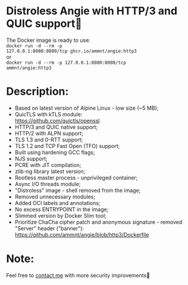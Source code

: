 # Distroless Angie with HTTP/3 and QUIC support🚀

The Docker image is ready to use:<br>
<code>docker run -d --rm -p 127.0.0.1:8080:8080/tcp ghcr.io/ammnt/angie:http3</code><br>
or<br>
<code>docker run -d --rm -p 127.0.0.1:8080:8080/tcp ammnt/angie:http3</code>

# Description:

- Based on latest version of Alpine Linux - low size (~5 MB);
- QuicTLS with kTLS module:<br>
https://github.com/quictls/openssl
- HTTP/3 and QUIC native support;
- HTTP/2 with ALPN support;
- TLS 1.3 and 0-RTT support;
- TLS 1.2 and TCP Fast Open (TFO) support;
- Built using hardening GCC flags;
- NJS support;
- PCRE with JIT compilation;
- zlib-ng library latest version;
- Rootless master process - unprivileged container;
- Async I/O threads module;
- "Distroless" image - shell removed from the image;
- Removed unnecessary modules;
- Added OCI labels and annotations;
- No excess ENTRYPOINT in the image;
- Slimmed version by Docker Slim tool;
- Prioritize ChaCha cipher patch and anonymous signature - removed "Server" header ("banner"):<br>
https://github.com/ammnt/angie/blob/http3/Dockerfile

# Note:

Feel free to <a href="https://github.com/ammnt/angie/issues/new">contact me</a> with more security improvements🙋
